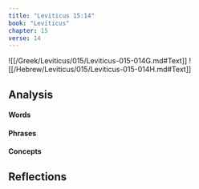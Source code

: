 ```yaml
---
title: "Leviticus 15:14"
book: "Leviticus"
chapter: 15
verse: 14
---
```

![[/Greek/Leviticus/015/Leviticus-015-014G.md#Text]]
![[/Hebrew/Leviticus/015/Leviticus-015-014H.md#Text]]

## Analysis

#### Words

#### Phrases

#### Concepts

## Reflections
